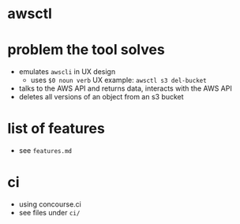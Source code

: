 # awsctl

# problem the tool solves
- emulates `awscli` in UX design
  - uses `$0 noun verb` UX example: `awsctl s3 del-bucket`
- talks to the AWS API and returns data, interacts with the AWS API
- deletes all versions of an object from an s3 bucket

# list of features
- see `features.md`

# ci
- using concourse.ci
- see files under `ci/`

